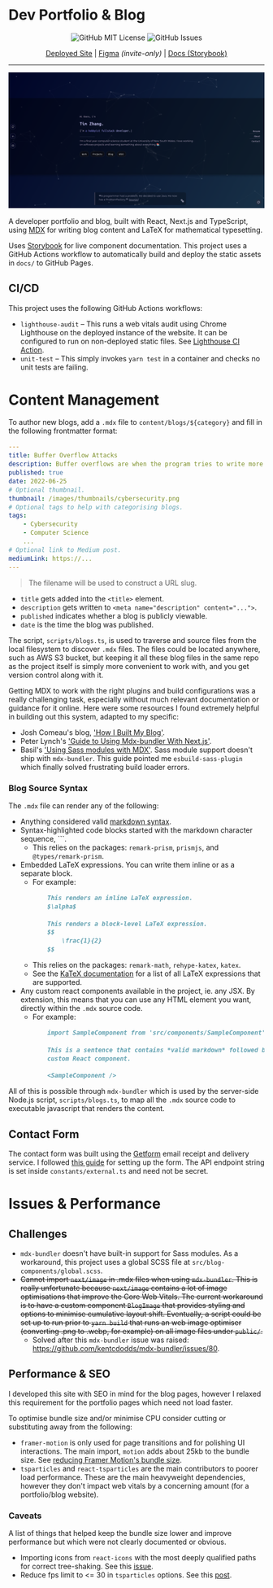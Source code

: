 # Dev Portfolio & Blog

<p align="center">
    <img src="https://img.shields.io/github/license/Tymotex/timz.dev" alt="GitHub MIT License" >
    <!-- <img src="https://img.shields.io/github/repo-size/Tymotex/timz.dev" alt="GitHub Repo Size" > -->
    <img src="https://img.shields.io/github/issues/Tymotex/timz.dev" alt="GitHub Issues" >
</p>

<p align="center">
    <a href="https://timz.dev">Deployed Site</a> |
    <a href="https://www.figma.com/file/kSDFLWSycGG4lXjn0seVv3/timz.dev-Blog-Design?node-id=0%3A1">Figma</a> <em>(invite-only)</em> | 
    <a href="https://storybook.timz.dev">Docs (Storybook)</a>
</p>
 
---

![timz.dev homepage screenshot](public/images/portfolio-home.png)

A developer portfolio and blog, built with React, Next.js and TypeScript, using
[MDX](https://mdxjs.com/) for writing blog content and LaTeX for mathematical
typesetting.

Uses [Storybook](https://storybook.js.org/) for live component documentation. 
This project uses a GitHub Actions workflow to automatically build and deploy 
the static assets in `docs/` to GitHub Pages.

## CI/CD
This project uses the following GitHub Actions workflows:
- `lighthouse-audit` &ndash; This runs a web vitals audit using Chrome Lighthouse on the deployed
    instance of the website. It can be configured to run on non-deployed static
    files. See [Lighthouse CI Action](https://github.com/marketplace/actions/lighthouse-ci-action).
- `unit-test` &ndash; This simply invokes `yarn test` in a container and checks no unit tests are
    failing.

# Content Management

To author new blogs, add a `.mdx` file to `content/blogs/${category}` and fill in the
following frontmatter format:

```yaml
---
title: Buffer Overflow Attacks
description: Buffer overflows are when the program tries to write more elements into an array's allocated size.
published: true
date: 2022-06-25
# Optional thumbnail.
thumbnail: /images/thumbnails/cybersecurity.png
# Optional tags to help with categorising blogs.
tags:
    - Cybersecurity
    - Computer Science
    ...
# Optional link to Medium post.
mediumLink: https://...
---
```

> The filename will be used to construct a URL slug.
- `title` gets added into the `<title>` element.
- `description` gets written to `<meta name="description" content="...">`.
- `published` indicates whether a blog is publicly viewable.
- `date` is the time the blog was published.

The script, `scripts/blogs.ts`, is used to traverse and source files from the
local filesystem to discover `.mdx` files. The files could be located
anywhere, such as AWS S3 bucket, but keeping it all these blog files in the
same repo as the project itself is simply more convenient to work with, and you
get version control along with it.

Getting MDX to work with the right plugins and build configurations was a really
challenging task, especially without much relevant documentation or guidance for
it online. Here were some resources I found extremely helpful in building out
this system, adapted to my specific: 
- Josh Comeau's blog, ['How I Built My Blog'](https://www.joshwcomeau.com/blog/how-i-built-my-blog/).
- Peter Lynch's ['Guide to Using Mdx-bundler With Next.js'](https://www.peterlunch.com/blog/mdx-bundler-beginners).
- Basil's ['Using Sass modules with MDX'](https://www.qbasil.dev/blog/mdx-w-scss).
  Sass module support doesn't ship with `mdx-bundler`. This guide pointed me
  `esbuild-sass-plugin` which finally solved frustrating build loader errors.

### Blog Source Syntax

The `.mdx` file can render any of the following:
* Anything considered valid [markdown syntax](https://www.markdownguide.org/cheat-sheet/).
* Syntax-highlighted code blocks started with the markdown character sequence, ```.
    - This relies on the packages: `remark-prism`, `prismjs`, and `@types/remark-prism`.
* Embedded LaTeX expressions. You can write them inline or as a separate block.
    - For example:
        ```md
            This renders an inline LaTeX expression.
            $\alpha$  

            This renders a block-level LaTeX expression.
            $$
                \frac{1}{2}
            $$
        ```
    - This relies on the packages: `remark-math`, `rehype-katex`, `katex`.
    - See the [KaTeX documentation](https://katex.org/docs/supported.html) for a
      list of all LaTeX expressions that are supported.
* Any custom react components available in the project, ie. any JSX. By
  extension, this means that you can use any HTML element you want, directly
  within the `.mdx` source code.
    - For example:
        ```md
            import SampleComponent from 'src/components/SampleComponent';

            This is a sentence that contains *valid markdown* followed by a 
            custom React component.

            <SampleComponent />
        ```
All of this is possible through `mdx-bundler` which is used by the server-side
Node.js script, `scripts/blogs.ts`, to map all the `.mdx` source code to
executable javascript that renders the content.

## Contact Form

The contact form was built using the [Getform](https://getform.io/) email receipt and delivery service.
I followed [this guide](https://blog.getform.io/building-nextjs-forms-using-getform/) for setting up the form.
The API endpoint string is set inside `constants/external.ts` and need not be secret.

# Issues & Performance

## Challenges

- `mdx-bundler` doesn't have built-in support for Sass modules. As a workaround,
  this project uses a global SCSS file at `src/blog-components/global.scss`.
- ~~Cannot import `next/image` in .mdx files when using `mdx-bundler`. This is 
  really unfortunate because `next/image` contains a lot of image optimisations
  that improve the Core Web Vitals. The current workaround is to have a custom
  component `BlogImage` that provides styling and options to minimise cumulative
  layout shift. Eventually, a script could be set up to run prior to
  `yarn build` that runs an web image optimiser (converting .png to .webp, for
  example) on all image files under `public/`.~~
    - Solved after this `mdx-bundler` issue was raised: https://github.com/kentcdodds/mdx-bundler/issues/80.

## Performance & SEO
I developed this site with SEO in mind for the blog pages, however I
relaxed this requirement for the portfolio pages which need not load 
faster.

To optimise bundle size and/or minimise CPU consider cutting or substituting
away from the following:
- `framer-motion` is only used for page transitions and for polishing UI
  interactions. The main import, `motion` adds about 25kb to the bundle size.
  See [reducing Framer Motion's bundle size](https://www.framer.com/docs/guide-reduce-bundle-size/).
- `tsparticles` and `react-tsparticles` are the main contributors to poorer load 
  performance. These are the main heavyweight dependencies, however they don't
  impact web vitals by a concerning amount (for a portfolio/blog website).

### Caveats
A list of things that helped keep the bundle size lower and improve performance
but which were not clearly documented or obvious.

- Importing icons from `react-icons` with the most deeply qualified paths for correct tree-shaking. See this [issue](https://github.com/react-icons/react-icons/issues/154).
- Reduce fps limit to <= 30 in `tsparticles` options. See this [post](https://stackoverflow.com/questions/59268732/optimise-particles-js-background-to-avoid-high-cpu-usage).
